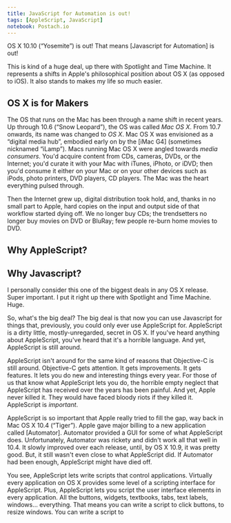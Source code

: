 ```yaml
---
title: JavaScript for Automation is out!
tags: [AppleScript, JavaScript]
notebook: Postach.io
---
```


OS X 10.10 (“Yosemite”) is out! That means [Javascript for Automation] is out!

This is kind of a huge deal, up there with Spotlight and Time Machine. It represents a shifts in Apple's philosophical position about OS X (as opposed to iOS). It also stands to makes my life so much easier.

## OS X is for Makers

The OS that runs on the Mac has been through a name shift in recent years. Up through 10.6 (“Snow Leopard”), the OS was called _Mac OS X_. From 10.7 onwards, its name was changed to _OS X_. Mac OS X was envisioned as a “digital media hub”, embodied early on by the [iMac G4] (sometimes nicknamed “iLamp”). Macs running Mac OS X were angled towards _media consumers_. You'd acquire content from CDs, cameras, DVDs, or the Internet; you'd curate it with your Mac with iTunes, iPhoto, or iDVD; then you'd consume it either on your Mac or on your other devices such as iPods, photo printers, DVD players, CD players. The Mac was the heart everything pulsed through.

Then the Internet grew up, digital distribution took hold, and, thanks in no small part to Apple, hard copies on the input and output side of that workflow started dying off. We no longer buy CDs; the trendsetters no longer buy movies on DVD or BluRay; few people re-burn home movies to DVD.

## Why AppleScript?

## Why Javascript?

I personally consider this one of the biggest deals in any OS X release. Super important. I put it right up there with Spotlight and Time Machine. Huge.

So, what's the big deal? The big deal is that now you can use Javascript for things that, previously, you could only ever use AppleScript for. AppleScript is a dirty little, mostly-unregarded, secret in OS X. If you've heard anything about AppleScript, you've heard that it's a horrible language. And yet, AppleScript is still around.

AppleScript isn't around for the same kind of reasons that Objective-C is still around. Objective-C gets attention. It gets improvements. It gets features. It lets you do new and interesting things every year. For those of us that know what AppleScript lets you do, the horrible empty neglect that AppleScript has received over the years has been painful. And yet, Apple never killed it. They would have faced bloody riots if they killed it. AppleScript is _important_.

AppleScript is so important that Apple really tried to fill the gap, way back in Mac OS X 10.4 (“Tiger”). Apple gave major billing to a new application called [Automator]. Automator provided a GUI for some of what AppleScript does. Unfortunately, Automator was rickety and didn't work all that well in 10.4. It slowly improved over each release, until, by OS X 10.9, it was pretty good. But, it still wasn't even close to what AppleScript did. If Automator had been enough, AppleScript might have died off.

You see, AppleScript lets write scripts that control applications. Virtually every application on OS X provides some level of a scripting interface for AppleScript. Plus, AppleScript lets you script the user interface elements in every application. All the buttons, widgets, textbooks, tabs, text labels, windows… everything. That means you can write a script to click buttons, to resize windows. You can write a script to
